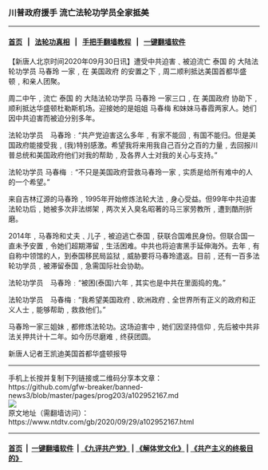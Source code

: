 ### 川普政府援手 流亡法轮功学员全家抵美
------------------------

#### [首页](https://github.com/gfw-breaker/banned-news3/blob/master/README.md) &nbsp;&nbsp;|&nbsp;&nbsp; [法轮功真相](https://github.com/begood0513/basic/blob/master/README.md)  &nbsp;&nbsp;|&nbsp;&nbsp; [手把手翻墙教程](https://github.com/gfw-breaker/guides/wiki)  &nbsp;&nbsp;|&nbsp;&nbsp; [一键翻墙软件](https://github.com/gfw-breaker/nogfw/blob/master/README.md)  



<div><div class="post_content" itemprop="articleBody">
 <p>
  【新唐人北京时间2020年09月30日讯】遭受中共迫害﹑被迫流亡
  <ok href="https://www.ntdtv.com/gb/泰国.htm">
   泰国
  </ok>
  的
  <ok href="https://www.ntdtv.com/gb/大陆法轮功学员.htm">
   大陆法轮功学员
  </ok>
  <ok href="https://www.ntdtv.com/gb/马春玲.htm">
   马春玲
  </ok>
  一家﹐在
  <ok href="https://www.ntdtv.com/gb/美国政府.htm">
   美国政府
  </ok>
  的安置之下﹐周二顺利抵达美国首都华盛顿﹐和亲人团聚。
 </p>
 <p>
  周二中午﹐流亡
  <ok href="https://www.ntdtv.com/gb/泰国.htm">
   泰国
  </ok>
  的
  <ok href="https://www.ntdtv.com/gb/大陆法轮功学员.htm">
   大陆法轮功学员
  </ok>
  <ok href="https://www.ntdtv.com/gb/马春玲.htm">
   马春玲
  </ok>
  一家三口﹐在
  <ok href="https://www.ntdtv.com/gb/美国政府.htm">
   美国政府
  </ok>
  协助下﹐顺利抵达华盛顿杜勒斯机场。迎接她的是姐姐
  <ok href="https://www.ntdtv.com/gb/马春梅.htm">
   马春梅
  </ok>
  和妹妹马春霞两家人。她们因中共迫害而被迫分别多年。
 </p>
 <p>
  法轮功学员　马春玲﹕“共产党迫害这么多年﹐有家不能回﹐有国不能归。但是美国政府能接受我﹐(我)特别感激。希望我将来用我自己百分之百的力量﹐去回报川普总统和美国政府他们对我的帮助﹐及各界人士对我的关心与支持。”
 </p>
 <p>
  法轮功学员
  <ok href="https://www.ntdtv.com/gb/马春梅.htm">
   马春梅
  </ok>
  ﹕“不只是美国政府营救马春玲一家﹐实质是给所有难中的人的一个希望。”
 </p>
 <p>
  来自吉林辽源的马春玲﹐1995年开始修炼法轮大法﹐身心受益。但99年中共迫害法轮功后﹐她被多次非法绑架﹐两次关入臭名昭著的马三家劳教所﹐遭到酷刑折磨。
 </p>
 <p>
  2014年﹐马春玲和丈夫﹑儿子﹐被迫逃亡泰国﹐获联合国难民身份。但联合国一直未予安置﹐令她们超期滞留﹐生活困难。中共也将迫害黑手延伸海外。去年﹐有自称中领馆的人，到泰国移民局监狱﹐威胁要将马春玲遣返。目前﹐还有一百多法轮功学员﹐被滞留泰国﹐急需国际社会协助。
 </p>
 <p>
  法轮功学员　马春玲﹕“被困(泰国)六年﹐其实也是中共在里面捣的鬼。”
 </p>
 <p>
  法轮功学员　马春梅﹕“我希望美国政府﹑欧洲政府﹑全世界所有正义的政府和正义人士﹐能够帮助﹐救救他们。”
 </p>
 <p>
  马春玲一家三姐妹﹐都修炼法轮功。这场迫害中﹐她们因坚持信仰﹐先后被中共非法关押共计十二年。如今历尽磨难﹐终获团圆。
 </p>
 <p>
  新唐人记者王凯迪美国首都华盛顿报导
 </p>
 <div class="single_ad">
 </div>
</div>
</div>
<hr/>
手机上长按并复制下列链接或二维码分享本文章：<br/>
https://github.com/gfw-breaker/banned-news3/blob/master/pages/prog203/a102952167.md <br/>
<a href='https://github.com/gfw-breaker/banned-news3/blob/master/pages/prog203/a102952167.md'><img src='https://github.com/gfw-breaker/banned-news3/blob/master/pages/prog203/a102952167.md.png'/></a> <br/>
原文地址（需翻墙访问）：https://www.ntdtv.com/gb/2020/09/29/a102952167.html


------------------------
#### [首页](https://github.com/gfw-breaker/banned-news3/blob/master/README.md) &nbsp;|&nbsp; [一键翻墙软件](https://github.com/gfw-breaker/nogfw/blob/master/README.md) &nbsp;| [《九评共产党》](https://github.com/gfw-breaker/9ping.md/blob/master/README.md#九评之一评共产党是什么) | [《解体党文化》](https://github.com/gfw-breaker/jtdwh.md/blob/master/README.md) | [《共产主义的终极目的》](https://github.com/gfw-breaker/gczydzjmd.md/blob/master/README.md)


<img src='http://gfw-breaker.win/banned-news3/pages/prog203/a102952167.md' width='0px' height='0px'/>